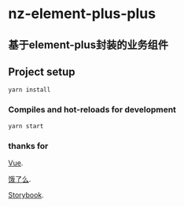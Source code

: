 # nz-element-plus-plus


## 基于element-plus封装的业务组件

## Project setup
```
yarn install
```

### Compiles and hot-reloads for development
```
yarn start
```

### thanks for
 [Vue](https://cli.vuejs.org/config/).
 
 [饿了么](https://element-plus.org).

 [Storybook](https://storybook.js.org/).

